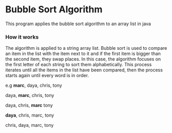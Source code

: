 # Bubble Sort Algorithm
 This program applies the bubble sort algorithm to an array list in java


### How it works
The algorithm is applied to a string array list.
Bubble sort is used to compare an item in the list with the item next to it and if the first item is
bigger than the second item, they swap places. In this case, the algorithm focuses on the first letter of each string
to sort them alphabetically. This process iterates until all the items in the list
have been compared, then the process starts again until every word is in order.

e.g
**marc**, daya, chris, tony

daya, **marc**, chris, tony 

daya, chris, **marc** tony 

**daya**, chris, marc, tony 

chris, daya, marc, tony 

